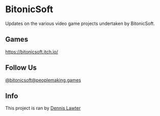 # BitonicSoft
Updates on the various video game projects undertaken by BitonicSoft.

## Games
https://bitonicsoft.itch.io/

## Follow Us
[@bitonicsoft@peoplemaking.games](https://peoplemaking.games/@bitonicsoft)

## Info
This project is ran by [Dennis Lawter](https://github.com/dennis-lawter/)
